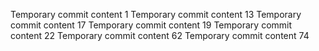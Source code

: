 Temporary commit content 1
Temporary commit content 13
Temporary commit content 17
Temporary commit content 19
Temporary commit content 22
Temporary commit content 62
Temporary commit content 74

